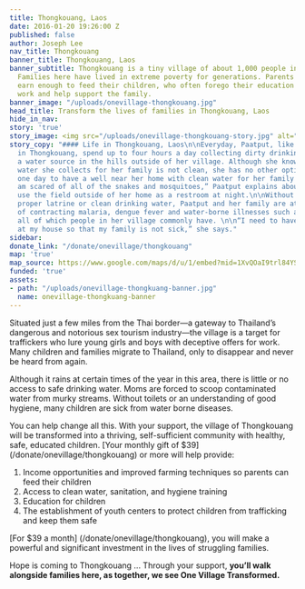 ```yaml
---
title: Thongkouang, Laos
date: 2016-01-20 19:26:00 Z
published: false
author: Joseph Lee
nav_title: Thongkouang
banner_title: Thongkouang, Laos
banner_subtitle: Thongkouang is a tiny village of about 1,000 people in rural Laos.
  Families here have lived in extreme poverty for generations. Parents struggle to
  earn enough to feed their children, who often forego their education in order to
  work and help support the family.
banner_image: "/uploads/onevillage-thongkouang.jpg"
head_title: Transform the lives of families in Thongkouang, Laos
hide_in_nav: 
story: 'true'
story_image: <img src="/uploads/onevillage-thongkouang-story.jpg" alt="Paatput" />
story_copy: "#### Life in Thongkouang, Laos\n\nEveryday, Paatput, like many women
  in Thongkouang, spend up to four hours a day collecting dirty drinking water from
  a water source in the hills outside of her village. Although she knows that the
  water she collects for her family is not clean, she has no other option and hopes
  one day to have a well near her home with clean water for her family to use. “I
  am scared of all of the snakes and mosquitoes,” Paatput explains about having to
  use the field outside of her home as a restroom at night.\n\nWithout access to a
  proper latrine or clean drinking water, Paatput and her family are at greater risk
  of contracting malaria, dengue fever and water-borne illnesses such as severe diarrhea,
  all of which people in her village commonly have. \n\n“I need to have a latrine
  at my house so that my family is not sick,” she says."
sidebar: 
donate_link: "/donate/onevillage/thongkouang"
map: 'true'
map_source: https://www.google.com/maps/d/u/1/embed?mid=1XvQOaI9trl84YSsefaB0DJGyF6o
funded: 'true'
assets:
- path: "/uploads/onevillage-thongkuang-banner.jpg"
  name: onevillage-thongkuang-banner
---
```


<p class="large">Situated just a few miles from the Thai border—a gateway to Thailand’s dangerous and notorious sex tourism industry—the village is a target for traffickers who lure young girls and boys with deceptive offers for work. Many children and families migrate to Thailand, only to disappear and never be heard from again.</p>

Although it rains at certain times of the year in this area, there is little or no access to safe drinking water. Moms are forced to scoop contaminated water from murky streams. Without toilets or an understanding of good hygiene, many children are sick from water borne diseases. 

You can help change all this. With your support, the village of Thongkouang will be transformed into a thriving, self-sufficient community with healthy, safe, educated children. [Your monthly gift of $39] (/donate/onevillage/thongkouang) or more will help provide:

1. Income opportunities and improved farming techniques so parents can feed their children 
2. Access to clean water, sanitation, and hygiene training
3. Education for children
4. The establishment of youth centers to protect children from trafficking and keep them safe

[For $39 a month] (/donate/onevillage/thongkouang), you will make a powerful and significant investment in the lives of struggling families.

Hope is coming to Thongkouang ... Through your support, **you’ll walk alongside families here, as together, we see One Village Transformed.**
